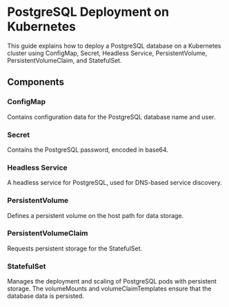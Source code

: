 # PostgreSQL Deployment on Kubernetes

This guide explains how to deploy a PostgreSQL database on a Kubernetes cluster using ConfigMap, Secret, Headless Service, PersistentVolume, PersistentVolumeClaim, and StatefulSet.

## Components

### ConfigMap

Contains configuration data for the PostgreSQL database name and user.

### Secret

Contains the PostgreSQL password, encoded in base64.

### Headless Service

A headless service for PostgreSQL, used for DNS-based service discovery.

### PersistentVolume

Defines a persistent volume on the host path for data storage.

### PersistentVolumeClaim

Requests persistent storage for the StatefulSet.

### StatefulSet

Manages the deployment and scaling of PostgreSQL pods with persistent storage. The volumeMounts and volumeClaimTemplates ensure that the database data is persisted.